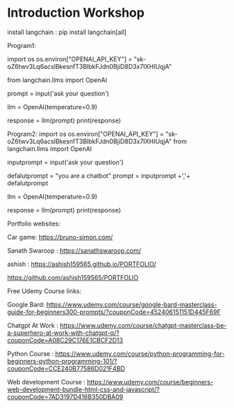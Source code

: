 # Introduction Workshop


install langchain : pip install langchain[all]



Program1: 

import os
os.environ["OPENAI_API_KEY"] = "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"

from langchain.llms import OpenAI

prompt = input('ask your question')

llm = OpenAI(temperature=0.9)

response = llm(prompt)
print(response)


Program2: 
import os
os.environ["OPENAI_API_KEY"] = "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"
from langchain.llms import OpenAI

inputprompt = input('ask your question')

defalutprompt = "you are a chatbot"
prompt = inputprompt +','+ defalutprompt

llm = OpenAI(temperature=0.9)

response = llm(prompt)
print(response)





Portfolio websites:

Car game: https://bruno-simon.com/

Sanath Swaroop : https://sanathswaroop.com/

ashish :  https://ashish159565.github.io/PORTFOLIO/

https://github.com/ashish159565/PORTFOLIO




Free Udemy Course links:

Google Bard:  https://www.udemy.com/course/google-bard-masterclass-guide-for-beginners300-prompts/?couponCode=452406151151D445F69F

Chatgpt At Work : https://www.udemy.com/course/chatgpt-masterclass-be-a-superhero-at-work-with-chatgpt-q/?couponCode=A08C29C176E1CBCF2D13

Python Course : https://www.udemy.com/course/python-programming-for-beginners-python-programming-101/?couponCode=CCE240B77586D021F4BD

Web development Course : https://www.udemy.com/course/beginners-web-development-bundle-html-css-and-javascript/?couponCode=7AD3197D416B350DBA09
